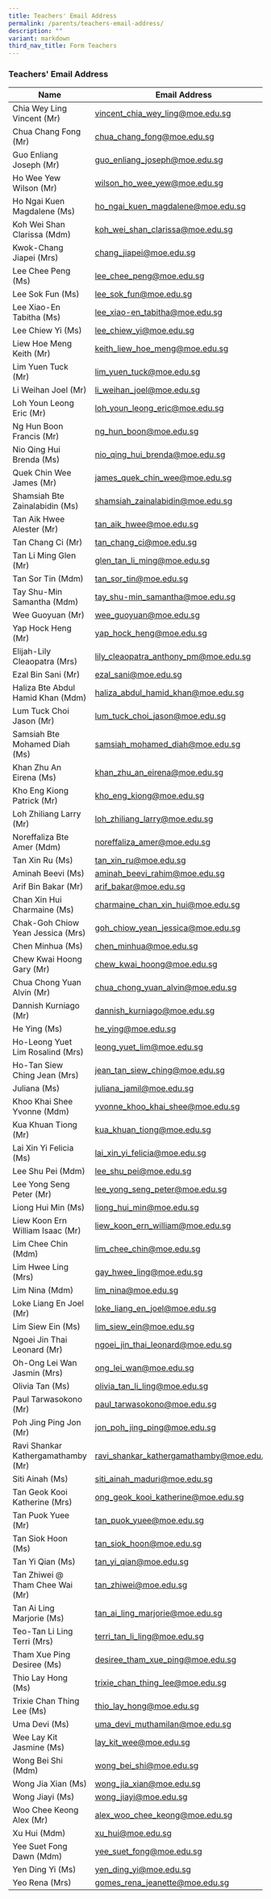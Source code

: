 ```yaml
---
title: Teachers' Email Address
permalink: /parents/teachers-email-address/
description: ""
variant: markdown
third_nav_title: Form Teachers
---
```

### Teachers' Email Address

| Name | Email Address |
|---|---|
| Chia Wey Ling Vincent (Mr) | [vincent\_chia\_wey\_ling@moe.edu.sg](mailto:vincent_chia_wey_ling@moe.edu.sg) |
| Chua Chang Fong (Mr) | [chua\_chang\_fong@moe.edu.sg](mailto:chua_chang_fong@moe.edu.sg) |
| Guo Enliang Joseph (Mr) | [guo\_enliang\_joseph@moe.edu.sg](mailto:guo_enliang_joseph@moe.edu.sg) |
| Ho Wee Yew Wilson (Mr) | [wilson\_ho\_wee\_yew@moe.edu.sg](mailto:wilson_ho_wee_yew@moe.edu.sg) |
| Ho Ngai Kuen Magdalene (Ms) | [ho\_ngai\_kuen\_magdalene@moe.edu.sg](mailto:ho_ngai_kuen_magdalene@moe.edu.sg) |
| Koh Wei Shan Clarissa (Mdm) | [koh\_wei\_shan\_clarissa@moe.edu.sg](mailto:koh_wei_shan_clarissa@moe.edu.sg) |
| Kwok-Chang Jiapei (Mrs) | [chang\_jiapei@moe.edu.sg](mailto:chang_jiapei@moe.edu.sg) |
| Lee Chee Peng (Ms) | [lee\_chee\_peng@moe.edu.sg](mailto:lee_chee_peng@moe.edu.sg) |
| Lee Sok Fun (Ms) | [lee\_sok\_fun@moe.edu.sg](mailto:lee_sok_fun@moe.edu.sg) |
| Lee Xiao-En Tabitha (Ms) | [lee\_xiao-en\_tabitha@moe.edu.sg](mailto:lee_xiao-en_tabitha@moe.edu.sg) |
| Lee Chiew Yi (Ms) | [lee\_chiew\_yi@moe.edu.sg](mailto:lee_chiew_yi@moe.edu.sg) |
| Liew Hoe Meng Keith (Mr) | [keith\_liew\_hoe\_meng@moe.edu.sg](mailto:keith_liew_hoe_meng@moe.edu.sg) |
| Lim Yuen Tuck (Mr) | [lim\_yuen\_tuck@moe.edu.sg](mailto:lim_yuen_tuck@moe.edu.sg) |
| Li Weihan Joel (Mr) | [li\_weihan\_joel@moe.edu.sg](mailto:li_weihan_joel@moe.edu.sg) |
| Loh Youn Leong Eric (Mr) | [loh\_youn\_leong\_eric@moe.edu.sg](mailto:loh_youn_leong_eric@moe.edu.sg) |
| Ng Hun Boon Francis (Mr) | [ng\_hun\_boon@moe.edu.sg](mailto:ng_hun_boon@moe.edu.sg) |
| Nio Qing Hui Brenda (Ms) | [nio\_qing\_hui\_brenda@moe.edu.sg](mailto:nio_qing_hui_brenda@moe.edu.sg) |
| Quek Chin Wee James (Mr) | [james\_quek\_chin\_wee@moe.edu.sg](mailto:james_quek_chin_wee@moe.edu.sg) |
| Shamsiah Bte Zainalabidin (Ms) | [shamsiah\_zainalabidin@moe.edu.sg](mailto:shamsiah_zainalabidin@moe.edu.sg) |
| Tan Aik Hwee Alester (Mr) | [tan\_aik\_hwee@moe.edu.sg](mailto:tan_aik_hwee@moe.edu.sg) |
| Tan Chang Ci (Mr) | [tan\_chang\_ci@moe.edu.sg](mailto:tan_chang_ci@moe.edu.sg) |
| Tan Li Ming Glen (Mr) | [glen\_tan\_li\_ming@moe.edu.sg](mailto:glen_tan_li_ming@moe.edu.sg) |
| Tan Sor Tin (Mdm) | [tan\_sor\_tin@moe.edu.sg](mailto:tan_sor_tin@moe.edu.sg) |
| Tay Shu-Min Samantha (Mdm) | [tay\_shu-min\_samantha@moe.edu.sg](mailto:tay_shu-min_samantha@moe.edu.sg) |
| Wee Guoyuan (Mr) | [wee\_guoyuan@moe.edu.sg](mailto:wee_guoyuan@moe.edu.sg) |
| Yap Hock Heng (Mr) | [yap\_hock\_heng@moe.edu.sg](mailto:yap_hock_heng@moe.edu.sg) |
| Elijah-Lily Cleaopatra (Mrs) | [lily\_cleaopatra\_anthony\_pm@moe.edu.sg](mailto:lily_cleaopatra_anthony_pm@moe.edu.sg) |
| Ezal Bin Sani (Mr) | [ezal\_sani@moe.edu.sg](mailto:ezal_sani@moe.edu.sg) |
| Haliza Bte Abdul Hamid Khan (Mdm) | [haliza\_abdul\_hamid\_khan@moe.edu.sg](mailto:haliza_abdul_hamid_khan@moe.edu.sg) |
| Lum Tuck Choi Jason (Mr) | [lum\_tuck\_choi\_jason@moe.edu.sg](mailto:lum_tuck_choi_jason@moe.edu.sg) |
| Samsiah Bte Mohamed Diah (Ms) | [samsiah\_mohamed\_diah@moe.edu.sg](mailto:samsiah_mohamed_diah@moe.edu.sg) |
| Khan Zhu An Eirena (Ms) | [khan\_zhu\_an\_eirena@moe.edu.sg](mailto:khan_zhu_an_eirena@moe.edu.sg) |
| Kho Eng Kiong Patrick (Mr) | [kho\_eng\_kiong@moe.edu.sg](mailto:kho_eng_kiong@moe.edu.sg) |
| Loh Zhiliang Larry (Mr) | [loh\_zhiliang\_larry@moe.edu.sg](mailto:loh_zhiliang_larry@moe.edu.sg) |
| Noreffaliza Bte Amer (Mdm) | [noreffaliza\_amer@moe.edu.sg](mailto:noreffaliza_amer@moe.edu.sg) |
| Tan Xin Ru (Ms) | [tan\_xin\_ru@moe.edu.sg](mailto:tan_xin_ru@moe.edu.sg) |
| Aminah Beevi (Ms) | [aminah\_beevi\_rahim@moe.edu.sg](mailto:aminah_beevi_rahim@moe.edu.sg) |
| Arif Bin Bakar (Mr) | [arif\_bakar@moe.edu.sg](mailto:arif_bakar@moe.edu.sg) |
| Chan Xin Hui Charmaine (Ms) | [charmaine\_chan\_xin\_hui@moe.edu.sg](mailto:charmaine_chan_xin_hui@moe.edu.sg) |
| Chak-Goh Chiow Yean Jessica (Mrs) | [goh\_chiow\_yean\_jessica@moe.edu.sg](mailto:goh_chiow_yean_jessica@moe.edu.sg) |
| Chen Minhua (Ms) | [chen\_minhua@moe.edu.sg](mailto:chen_minhua@moe.edu.sg) |
| Chew Kwai Hoong Gary (Mr) | [chew\_kwai\_hoong@moe.edu.sg](mailto:chew_kwai_hoong@moe.edu.sg) |
| Chua Chong Yuan Alvin (Mr) | [chua\_chong\_yuan\_alvin@moe.edu.sg](mailto:chua_chong_yuan_alvin@moe.edu.sg) |
| Dannish Kurniago (Mr) | [dannish\_kurniago@moe.edu.sg](mailto:dannish_kurniago@moe.edu.sg) |
| He Ying (Ms) | [he\_ying@moe.edu.sg](mailto:he_ying@moe.edu.sg) |
| Ho-Leong Yuet Lim Rosalind (Mrs) | [leong\_yuet\_lim@moe.edu.sg](mailto:leong_yuet_lim@moe.edu.sg) |
| Ho-Tan Siew Ching Jean (Mrs) | [jean\_tan\_siew\_ching@moe.edu.sg](mailto:jean_tan_siew_ching@moe.edu.sg) |
| Juliana (Ms) | [juliana\_jamil@moe.edu.sg](mailto:juliana_jamil@moe.edu.sg) |
| Khoo Khai Shee Yvonne (Mdm) | [yvonne\_khoo\_khai\_shee@moe.edu.sg](mailto:yvonne_khoo_khai_shee@moe.edu.sg) |
| Kua Khuan Tiong (Mr) | [kua\_khuan\_tiong@moe.edu.sg](mailto:kua_khuan_tiong@moe.edu.sg) |
| Lai Xin Yi Felicia (Ms) | [lai\_xin\_yi\_felicia@moe.edu.sg](mailto:lai_xin_yi_felicia@moe.edu.sg) |
| Lee Shu Pei (Mdm) | [lee\_shu\_pei@moe.edu.sg](mailto:lee_shu_pei@moe.edu.sg) |
| Lee Yong Seng Peter (Mr) | [lee\_yong\_seng\_peter@moe.edu.sg](mailto:lee_yong_seng_peter@moe.edu.sg) |
| Liong Hui Min (Ms) |[liong\_hui\_min@moe.edu.sg](mailto:liong_hui_min@moe.edu.sg)
| Liew Koon Ern William Isaac (Mr) |[liew\_koon\_ern\_william@moe.edu.sg](mailto:liew_koon_ern_william@moe.edu.sg) |
| Lim Chee Chin (Mdm) | [lim\_chee\_chin@moe.edu.sg](mailto:lim_chee_chin@moe.edu.sg) |
| Lim Hwee Ling (Mrs) | [gay\_hwee\_ling@moe.edu.sg](mailto:gay_hwee_ling@moe.edu.sg) |
| Lim Nina (Mdm) | [lim\_nina@moe.edu.sg](mailto:lim_nina@moe.edu.sg) |
| Loke Liang En Joel (Mr) | [loke\_liang\_en\_joel@moe.edu.sg](mailto:loke_liang_en_joel@moe.edu.sg) |
| Lim Siew Ein (Ms) | [lim\_siew\_ein\@moe.edu.sg](mailto:Lim_Siew_Ein@moe.edu.sg) |
| Ngoei Jin Thai Leonard (Mr) | [ngoei\_jin\_thai\_leonard@moe.edu.sg ](mailto:ngoei_jin_thai_leonard@moe.edu.sg)  |
| Oh-Ong Lei Wan Jasmin (Mrs) | [ong\_lei\_wan@moe.edu.sg](mailto:ong_lei_wan@moe.edu.sg) |
| Olivia Tan (Ms) | [olivia\_tan\_li\_ling@moe.edu.sg](mailto:olivia_tan_li_ling@moe.edu.sg) |
| Paul Tarwasokono (Mr) | [paul\_tarwasokono@moe.edu.sg](mailto:paul_tarwasokono@moe.edu.sg) |
| Poh Jing Ping Jon (Mr) | [jon\_poh\_jing\_ping@moe.edu.sg](mailto:jon_poh_jing_ping@moe.edu.sg) |
| Ravi Shankar Kathergamathamby (Mr) | [ravi\_shankar\_kathergamathamby@moe.edu.sg](mailto:ravi_shankar_kathergamathamby@moe.edu.sg) |
| Siti Ainah (Ms) | [siti\_ainah\_maduri@moe.edu.sg](mailto:siti_ainah_maduri@moe.edu.sg) |
| Tan Geok Kooi Katherine (Mrs) | [ong\_geok\_kooi\_katherine@moe.edu.sg](mailto:ong_geok_kooi_katherine@moe.edu.sg) |
| Tan Puok Yuee (Mr) | [tan\_puok\_yuee@moe.edu.sg](mailto:tan_puok_yuee@moe.edu.sg) |
| Tan Siok Hoon (Ms) | [tan\_siok\_hoon@moe.edu.sg](mailto:tan_siok_hoon@moe.edu.sg) |
| Tan Yi Qian (Ms) | [tan\_yi\_qian@moe.edu.sg](mailto:tan_yi_qian@moe.edu.sg) |
| Tan Zhiwei @ Tham Chee Wai (Mr) | [tan\_zhiwei@moe.edu.sg](mailto:tan_zhiwei@moe.edu.sg) |
| Tan Ai Ling Marjorie (Ms)|  [tan\_ai\_ling\_marjorie@moe.edu.sg](mailto:tan_ai_ling_marjorie@moe.edu.sg) |
| Teo-Tan Li Ling Terri (Mrs) | [terri\_tan\_li\_ling@moe.edu.sg](mailto:terri_tan_li_ling@moe.edu.sg) |
| Tham Xue Ping Desiree (Ms) | [desiree\_tham\_xue\_ping@moe.edu.sg](mailto:desiree_tham_xue_ping@moe.edu.sg) |
| Thio Lay Hong (Ms) | [trixie\_chan\_thing\_lee@moe.edu.sg](mailto:trixie_chan_thing_lee@moe.edu.sg) |
| Trixie Chan Thing Lee (Ms) | [thio\_lay\_hong@moe.edu.sg](mailto:thio_lay_hong@moe.edu.sg) |
| Uma Devi (Ms) | [uma\_devi\_muthamilan@moe.edu.sg](mailto:uma_devi_muthamilan@moe.edu.sg) |
| Wee Lay Kit Jasmine (Ms) | [lay\_kit\_wee@moe.edu.sg](mailto:lay_kit_wee@moe.edu.sg) |
| Wong Bei Shi (Mdm) | [wong\_bei\_shi@moe.edu.sg](mailto:wong_bei_shi@moe.edu.sg) |
| Wong Jia Xian (Ms) | [wong\_jia\_xian@moe.edu.sg](mailto:wong_jia_xian@moe.edu.sg) |
| Wong Jiayi (Ms) | [wong\_jiayi@moe.edu.sg](mailto:wong_jiayi@moe.edu.sg) |
| Woo Chee Keong Alex (Mr) | [alex\_woo\_chee\_keong@moe.edu.sg](mailto:alex_woo_chee_keong@moe.edu.sg) |
| Xu Hui (Mdm) | [xu\_hui@moe.edu.sg](mailto:xu_hui@moe.edu.sg) |
| Yee Suet Fong Dawn (Mdm) |[yee\_suet\_fong@moe.edu.sg](mailto:yee_suet_fong@moe.edu.sg) |
| Yen Ding Yi (Ms) | [yen\_ding\_yi@moe.edu.sg](mailto:yen_ding_yi@moe.edu.sg)|
| Yeo Rena (Mrs) | [gomes\_rena\_jeanette@moe.edu.sg](mailto:gomes_rena_jeanette@moe.edu.sg) |
